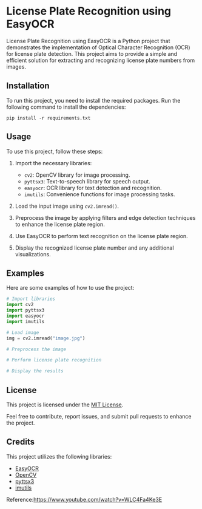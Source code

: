 # License Plate Recognition using EasyOCR

License Plate Recognition using EasyOCR is a Python project that demonstrates the implementation of Optical Character Recognition (OCR) for license plate detection. This project aims to provide a simple and efficient solution for extracting and recognizing license plate numbers from images.

## Installation

To run this project, you need to install the required packages. Run the following command to install the dependencies:

```shell
pip install -r requirements.txt
```

## Usage

To use this project, follow these steps:

1. Import the necessary libraries:
   - `cv2`: OpenCV library for image processing.
   - `pyttsx3`: Text-to-speech library for speech output.
   - `easyocr`: OCR library for text detection and recognition.
   - `imutils`: Convenience functions for image processing tasks.

2. Load the input image using `cv2.imread()`.

3. Preprocess the image by applying filters and edge detection techniques to enhance the license plate region.

4. Use EasyOCR to perform text recognition on the license plate region.

5. Display the recognized license plate number and any additional visualizations.

## Examples

Here are some examples of how to use the project:

```python
# Import libraries
import cv2
import pyttsx3
import easyocr
import imutils

# Load image
img = cv2.imread("image.jpg")

# Preprocess the image

# Perform license plate recognition

# Display the results
```

## License

This project is licensed under the [MIT License](LICENSE).

Feel free to contribute, report issues, and submit pull requests to enhance the project.

## Credits

This project utilizes the following libraries:

- [EasyOCR](https://github.com/JaidedAI/EasyOCR)
- [OpenCV](https://opencv.org/)
- [pyttsx3](https://github.com/nateshmbhat/pyttsx3)
- [imutils](https://github.com/jrosebr1/imutils)

Reference:https://www.youtube.com/watch?v=WLC4Fa4Ke3E


